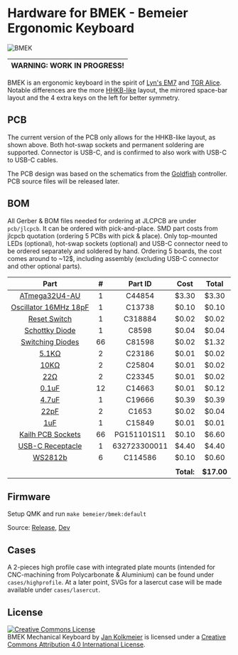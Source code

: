 # Hardware for BMEK - Bemeier Ergonomic Keyboard

![BMEK](https://i.imgur.com/ZM27uPo.jpg)

| WARNING: WORK IN PROGRESS! |
| --- |

BMEK is an ergonomic keyboard in the spirit of [Lyn's EM7](https://geekhack.org/index.php?topic=83328.0) and [TGR Alice](https://geekhack.org/index.php?topic=95009.0).
Notable differences are the more [HHKB-like](https://www.hhkeyboard.com/) layout, the mirrored space-bar layout and the 4 extra keys on the left for better symmetry.

## PCB

The current version of the PCB only allows for the HHKB-like layout, as shown above.
Both hot-swap sockets and permanent soldering are supported. Connector is USB-C, and is confirmed to also work with USB-C to USB-C cables.

The PCB design was based on the schematics from the [Goldfish](https://github.com/Dr-Derivative/Goldfish) controller.
PCB source files will be released later.

## BOM 

All Gerber & BOM files needed for ordering at JLCPCB are under `pcb/jlcpcb`. It can be ordered with pick-and-place.
SMD part costs from jlcpcb quotation (ordering 5 PCBs with pick & place).
Only top-mounted LEDs (optional), hot-swap sockets (optional) and USB-C connector need to be ordered separately and soldered by hand.
Ordering 5 boards, the cost comes around to ~12$, including assembly (excluding USB-C connector and other optional parts).

**Part**|**#**|**Part ID**|**Cost**|**Total**
:-----:|:-----:|:-----:|:-----:|:-----:
[ATmega32U4-AU](https://lcsc.com/product-detail/ATMEL-AVR\_ATMEL\_ATMEGA32U4-AU\_ATMEGA32U4-AU\_C44854.html)|1|C44854|$3.30|$3.30
[Oscillator 16MHz 18pF](https://lcsc.com/product-detail/SMD-Crystal-Resonators\_Yangxing-Tech-X322516MLB4SI\_C13738.html)|1|C13738|$0.10|$0.10
[Reset Switch](https://lcsc.com/product-detail/Tactile-Switches\_XKB-Enterprise-TS-1187-B-A-A\_C318884.html)|1|C318884|$0.02|$0.02
[Schottky Diode](https://lcsc.com/product-detail/Schottky-Barrier-Diodes-SBD\_Changjiang-Electronics-Tech-CJ-B5819W\_C8598.html)|1|C8598|$0.04|$0.04
[Switching Diodes](https://lcsc.com/product-detail/Switching-Diode\_1N4148W\_C81598.html)|66|C81598|$0.02|$1.32
[5.1KΩ](https://lcsc.com/product-detail/Chip-Resistor-Surface-Mount\_Uniroyal-Elec-0603WAF5101T5E\_C23186.html)|2|C23186|$0.01|$0.02
[10KΩ](https://lcsc.com/product-detail/Chip-Resistor-Surface-Mount\_Uniroyal-Elec-0603WAF1002T5E\_C25804.html)|2|C25804|$0.01|$0.02
[22Ω](https://lcsc.com/product-detail/Chip-Resistor-Surface-Mount\_Uniroyal-Elec-0603WAF220JT5E\_C23345.html)|2|C23345|$0.01|$0.02
[0.1uF](https://lcsc.com/product-detail/Multilayer-Ceramic-Capacitors-MLCC-SMD-SMT\_100nF-104-10-50V\_C14663.html)|12|C14663|$0.01|$0.12
[4.7uF](https://lcsc.com/product-detail/Multilayer-Ceramic-Capacitors-MLCC-SMD-SMT\_SAMSUNG\_CL10A475KO8NNNC\_4-7uF-475-10-16V\_C19666.html)|1|C19666|$0.39|$0.39
[22pF](https://lcsc.com/product-detail/Multilayer-Ceramic-Capacitors-MLCC-SMD-SMT\_SAMSUNG\_CL10C220JB8NNNC\_22pF-220-5-50V\_C1653.html)|2|C1653|$0.02|$0.04
[1uF](https://lcsc.com/product-detail/Multilayer-Ceramic-Capacitors-MLCC-SMD-SMT\_SAMSUNG\_CL10A105KB8NNNC\_1uF-105-10-50V\_C15849.html)|1|C15849|$0.01|$0.01
[Kailh PCB Sockets](https://kbdfans.com/products/mechanical-keyboard-switches-kailh-pcb-socket)|66|PG151101S11|$0.10|$6.60
[USB-C Receptacle](https://www.digikey.nl/product-detail/en/w-rth-elektronik/632723300011/732-9618-1-ND/5806673?cur=USD&lang=en)|1|632723300011|$4.40|$4.40
[WS2812b](https://lcsc.com/product-detail/Light-Emitting-Diodes-LED_5050-RGBIntegrated-Light-4Pin_C114586.html)|6|C114586|$0.10|$0.60
 | | | | | 
 | | | |**Total:**|**$17.00**

## Firmware

Setup QMK and run `make bemeier/bmek:default`  

Source: [Release](https://github.com/qmk/qmk_firmware/tree/master/keyboards/bemeier/bmek), [Dev](https://github.com/Bemeier/qmk_firmware/tree/bemeier/keyboards/bemeier/bmek)

## Cases

A 2-pieces high profile case with integrated plate mounts (intended for CNC-machining from Polycarbonate & Aluminium) can be found under `cases/highprofile`.
At a later point, SVGs for a lasercut case will be made available under `cases/lasercut`. 

## License

<a rel="license" href="http://creativecommons.org/licenses/by/4.0/"><img alt="Creative Commons License" style="border-width:0" src="https://i.creativecommons.org/l/by/4.0/88x31.png" /></a><br /><span xmlns:dct="http://purl.org/dc/terms/" property="dct:title">BMEK Mechanical Keyboard</span> by <a xmlns:cc="http://creativecommons.org/ns#" href="http://github.com/Bemeier/bmek" property="cc:attributionName" rel="cc:attributionURL">Jan Kolkmeier</a> is licensed under a <a rel="license" href="http://creativecommons.org/licenses/by/4.0/">Creative Commons Attribution 4.0 International License</a>.
